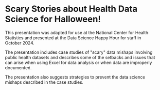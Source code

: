 # Scary Stories about Health Data Science for Halloween!

This presentation was adapted for use at the National Center for Health Statistics and presented at the Data Science Happy Hour for staff in October 2024.

The presentation includes case studies of "scary" data mishaps involving public health datasets and describes some of the setbacks and issues that can arise when using Excel for data analysis or when data are improperly documented. 

The presentation also suggests strategies to prevent the data science mishaps described in the case studies.
